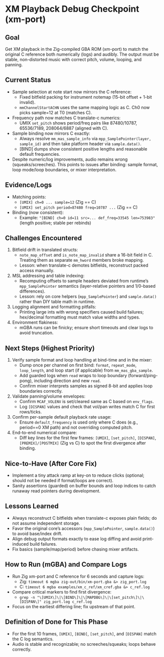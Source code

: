 # XM Playback Debug Checkpoint (xm-port)

## Goal
Get XM playback in the Zig-compiled GBA ROM (xm-port) to match the original C reference both numerically (logs) and audibly. The output must be stable, non-distorted music with correct pitch, volume, looping, and panning.

## Current Status
- Sample selection at note start now mirrors the C reference:
  - Fixed bitfield packing for instrument notemap (15-bit offset + 1-bit invalid).
  - `mmChannelStartACHN` uses the same mapping logic as C. Ch0 now picks sample=12 at T0 (matches C).
- Frequency path now matches C translate-c numerics:
  - UMIX `set_pitch` shows period/freq pairs like 87480/10787, 65536/7189, 208064/6887 (aligned with C).
- Sample binding now mirrors C exactly:
  - Always resolve `mm_mas_sample_info` via `mpp_SamplePointer(layer, sample_id)` and then take platform header via `sample.data()`.
  - [BIND] dumps show consistent positive lengths and reasonable default frequencies.
- Despite numeric/log improvements, audio remains wrong (squeaks/screeches). This points to issues after binding: sample format, loop mode/loop boundaries, or mixer interpretation.

## Evidence/Logs
- Matching points:
  - `[UMIX] ch=0 ... sample=12` (Zig == C)
  - `[UMIX] set_pitch period=87480 freq=10787 ...` (Zig == C)
- Binding (now consistent):
  - Example: `"[BIND] ch=0 id=11 src=... def_freq=33545 len=753983"` (length positive; stable per rebinds)

## Challenges Encountered
1. Bitfield drift in translated structs:
   - `note_map_offset` and `is_note_map_invalid` share a 16-bit field in C. Treating them as separate `mm_hword` members broke mapping.
   - Lesson: when translate-c demotes bitfields, reconstruct packed access manually.
2. MSL addressing and table indexing:
   - Recomputing offsets to sample headers deviated from runtime’s `mpp_SamplePointer` semantics (layer-relative pointers and 1/0-based differences).
   - Lesson: rely on core helpers (`mpp_SamplePointer`) and `sample.data()` rather than DIY table math in runtime.
3. Logging alignment and formatting pitfalls:
   - Printing large ints with wrong specifiers caused build failures; hex/decimal formatting must match value widths and types.
4. Environment flakiness:
   - mGBA runs can be finicky; ensure short timeouts and clear logs to avoid truncation.

## Next Steps (Highest Priority)
1. Verify sample format and loop handling at bind-time and in the mixer:
   - Dump once per channel on first bind: `format`, `repeat_mode`, `loop_length`, and loop start (if applicable) from `mm_mas_gba_sample`.
   - Add guarded logs when `read` wraps to loop boundary (forward/ping-pong), including direction and new `read`.
   - Confirm mixer interprets samples as signed 8-bit and applies loop boundaries correctly.
2. Validate panning/volume envelopes:
   - Confirm `MCAF_VOLENV` is set/cleared same as C based on `env_flags`.
   - Log `[DISPAN]` values and check that vol/pan writes match C for first rows/ticks.
3. Confirm per-sample default playback rate usage:
   - Ensure `default_frequency` is used only where C does (e.g., period==0 XM path) and not overriding computed pitch.
4. End-to-end numerical compare:
   - Diff key lines for the first few frames: `[UMIX]`, `[set_pitch]`, `[DISPAN]`, `[PREMIX]/[POSTMIX]` (Zig vs C) to spot the first divergence after binding.

## Nice-to-Have (After Core Fix)
- Implement a tiny attack ramp at key-on to reduce clicks (optional; should not be needed if format/loops are correct).
- Sanity assertions (guarded) on buffer bounds and loop indices to catch runaway read pointers during development.

## Lessons Learned
- Always reconstruct C bitfields when translate-c exposes plain fields; do not assume independent storage.
- Favor the original core’s accessors (`mpp_SamplePointer`, `sample.data()`) to avoid base/index drift.
- Align debug output formats exactly to ease log diffing and avoid print-induced build failures.
- Fix basics (sample/map/period) before chasing mixer artifacts.

## How to Run (mGBA) and Compare Logs
- Run Zig xm-port and C reference for 6 seconds and capture logs:
  - Zig: `timeout 6 mgba zig-out/bin/xm-port.gba &> zig_port.log`
  - C:   `timeout 6 mgba examples/xm_c_ref/xm_cref.gba &> c_ref.log`
- Compare critical markers to find first divergence:
  - `grep -n "\[UMIX\]\|\[BIND\]\|\[MAPDBG\]\|\[set_pitch\]\|\[DISPAN\]" zig_port.log c_ref.log`
- Focus on the earliest differing line; fix upstream of that point.

## Definition of Done for This Phase
- For the first 10 frames, `[UMIX]`, `[BIND]`, `[set_pitch]`, and `[DISPAN]` match the C log semantics.
- Audio is stable and recognizable; no screeches/squeaks; loops behave correctly.

